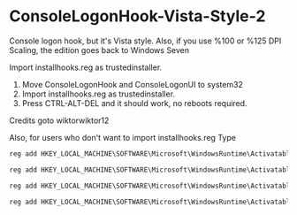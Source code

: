 # ConsoleLogonHook-Vista-Style-2
Console logon hook, but it's Vista style.
Also, if you use %100 or %125 DPI Scaling, the edition goes back to Windows Seven

Import installhooks.reg as trustedinstaller.

1. Move ConsoleLogonHook and ConsoleLogonUI to system32
2. Import installhooks.reg as trustedinstaller.
3. Press CTRL-ALT-DEL and it should work, no reboots required.

Credits goto wiktorwiktor12

Also, for users who don't want to import installhooks.reg Type

```cmd
reg add HKEY_LOCAL_MACHINE\SOFTWARE\Microsoft\WindowsRuntime\ActivatableClassId\Windows.Internal.UI.Logon.Controller.ConsoleBlockedShutdownResolver /v DllPath /t REG_SZ /d %systemroot%\System32\ConsoleLogonHook.dll /f

reg add HKEY_LOCAL_MACHINE\SOFTWARE\Microsoft\WindowsRuntime\ActivatableClassId\Windows.Internal.UI.Logon.Controller.ConsoleLockScreen /v DllPath /t REG_SZ /d %systemroot%\System32\ConsoleLogonHook.dll /f

reg add HKEY_LOCAL_MACHINE\SOFTWARE\Microsoft\WindowsRuntime\ActivatableClassId\Windows.Internal.UI.Logon.Controller.ConsoleLogonUX /v DllPath /t REG_SZ /d %systemroot%\System32\ConsoleLogonHook.dll /f

reg add HKEY_LOCAL_MACHINE\SOFTWARE\Microsoft\WindowsRuntime\ActivatableClassId\Windows.Internal.Shell.PlatformExtensions.ConsoleCredUX /v DllPath /t REG_SZ /d %systemroot%\System32\ConsoleLogonHook.dll /f
```
